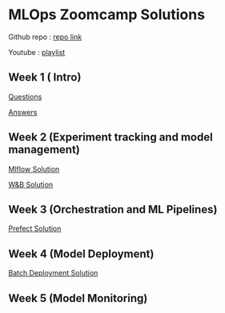 
# MLOps Zoomcamp Solutions

Github repo : [repo link](https://github.com/DataTalksClub/mlops-zoomcamp.git)

Youtube : [playlist](https://youtube.com/playlist?list=PL3MmuxUbc_hIUISrluw_A7wDSmfOhErJK)


## Week 1 ( Intro)

[Questions](week1/homework.md)

[Answers](week1/Home_work1.ipynb)


## Week 2 (Experiment tracking and model management)

[Mlflow Solution](week2/Homework_week2_mlflow.md)

[W&B Solution](week2/homework-wandb/wandb_homework_soln.md)


## Week 3 (Orchestration and ML Pipelines)

[Prefect Solution](week3/screenshot_soln/week3_hw.md)


## Week 4 (Model Deployment)

[Batch Deployment Solution](week4/screenshot_soln/answers.md)


## Week 5 (Model Monitoring)